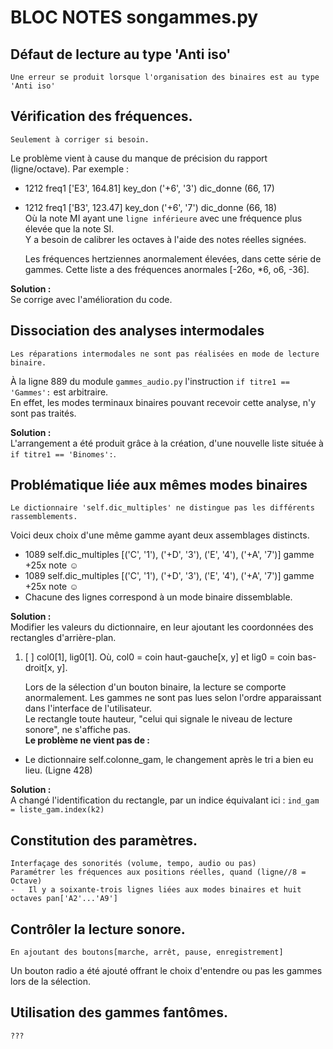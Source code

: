 # BLOC NOTES songammes.py


## Défaut de lecture au type 'Anti iso'
    Une erreur se produit lorsque l'organisation des binaires est au type 'Anti iso'
## Vérification des fréquences.
    Seulement à corriger si besoin.
Le problème vient à cause du manque de précision du rapport (ligne/octave). Par exemple : <br>
* 1212 freq1 ['E3', 164.81] key_don ('+6', '3') dic_donne (66, 17)
* 1212 freq1 ['B3', 123.47] key_don ('+6', '7') dic_donne (66, 18) <br>
Où la note MI ayant une `ligne inférieure` avec une fréquence plus élevée que la note SI. <br>
Y a besoin de calibrer les octaves à l'aide des notes réelles signées.


    Les fréquences hertziennes anormalement élevées, dans cette série de gammes.
Cette liste a des fréquences anormales [-26o, *6, o6, -36].

**Solution :** <br>
Se corrige avec l'amélioration du code.

## Dissociation des analyses intermodales
    Les réparations intermodales ne sont pas réalisées en mode de lecture binaire.
À la ligne 889 du module `gammes_audio.py` l'instruction `if titre1 == 'Gammes':` est arbitraire. <br>
En effet, les modes terminaux binaires pouvant recevoir cette analyse, n'y sont pas traités.

**Solution :** <br>
L'arrangement a été produit grâce à la création, d'une nouvelle liste située à `if titre1 == 'Binomes':`.


## Problématique liée aux mêmes modes binaires
    Le dictionnaire 'self.dic_multiples' ne distingue pas les différents rassemblements.
Voici deux choix d'une même gamme ayant deux assemblages distincts.
* 1089 self.dic_multiples [('C', '1'), ('+D', '3'), ('E', '4'), ('+A', '7')] gamme +25x note ☺
* 1089 self.dic_multiples [('C', '1'), ('+D', '3'), ('E', '4'), ('+A', '7')] gamme +25x note ☺
* Chacune des lignes correspond à un mode binaire dissemblable.<br>

**Solution :** <br>
Modifier les valeurs du dictionnaire, en leur ajoutant les coordonnées des rectangles d'arrière-plan. <br>
1. [ ] col0[1], lig0[1]. Où, col0 = coin haut-gauche[x, y] et lig0 = coin bas-droit[x, y].


    Lors de la sélection d'un bouton binaire, la lecture se comporte anormalement.
Les gammes ne sont pas lues selon l'ordre apparaissant dans l'interface de l'utilisateur. <br>
Le rectangle toute hauteur, "celui qui signale le niveau de lecture sonore", ne s'affiche pas. <br>
**Le problème ne vient pas de :**
* Le dictionnaire self.colonne_gam, le changement après le tri a bien eu lieu. (Ligne 428) <br>

**Solution :** <br>
A changé l'identification du rectangle, par un indice équivalant ici : `ind_gam = liste_gam.index(k2)` <br>


## Constitution des paramètres.
    Interfaçage des sonorités (volume, tempo, audio ou pas)
    Paramétrer les fréquences aux positions réelles, quand (ligne//8 = Octave)
    -   Il y a soixante-trois lignes liées aux modes binaires et huit octaves pan['A2'...'A9']

## Contrôler la lecture sonore.
    En ajoutant des boutons[marche, arrêt, pause, enregistrement]
Un bouton radio a été ajouté offrant le choix d'entendre ou pas les gammes lors de la sélection.

## Utilisation des gammes fantômes.
    ???
